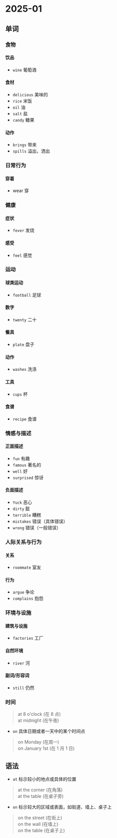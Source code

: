 # 2025-01

## 单词

### 食物

#### 饮品

- `wine` 葡萄酒

#### 食材

- `delicious` 美味的
- `rice` 米饭
- `oil` 油
- `salt` 盐
- `candy` 糖果

#### 动作

- `brings` 带来
- `spills` 溢出，洒出

### 日常行为

#### 穿着

- wear 穿

### 健康

#### 症状

- `fever` 发烧

#### 感受

- `feel` 感觉

### 运动

#### 球类运动

- `football` 足球

#### 数字

- `twenty` 二十

#### 餐具

- `plate` 盘子

#### 动作

- `washes` 洗涤

#### 工具

- `cups` 杯

#### 食谱

- `recipe` 食谱

### 情感与描述

#### 正面描述

- `fun` 有趣
- `famous` 著名的
- `well` 好
- `surprised` 惊讶

#### 负面描述

- `Yuck` 恶心
- `dirty` 脏
- `terrible` 糟糕
- `mistakes` 错误（具体错误）
- `wrong` 错误（一般错误）

### 人际关系与行为

#### 关系

- `roommate` 室友

#### 行为

- `argue` 争论
- `complains` 抱怨

### 环境与设施

#### 建筑与设施

- `factories` 工厂

#### 自然环境

- `river` 河

#### 副词/形容词

- `still` 仍然

### 时间

> at 8 o'clock (在 8 点)  
> at midnight (在午夜)

- `on` 具体日期或者一天中的某个时间点

> on Monday (在周一)  
> on January 1st (在 1 月 1 日)

## 语法

- `at` 标示较小的地点或具体的位置

> at the corner (在角落)  
> at the table (在桌子旁)

- `on` 标示较大的区域或表面，如街道、墙上、桌子上

> on the street (在街上)  
> on the wall (在墙上)  
> on the table (在桌子上)
